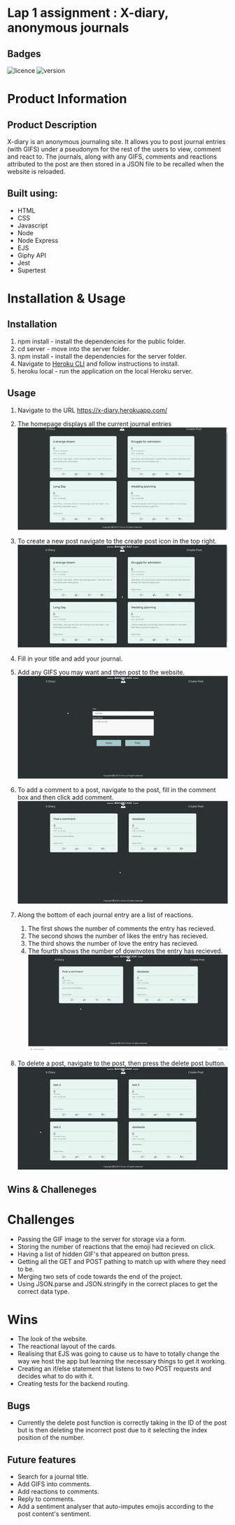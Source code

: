 # Lap 1 assignment : X-diary, anonymous journals

## Badges

![licence](https://img.shields.io/github/license/Mike-Mercieca/lap-1-project-front-end) ![version](https://img.shields.io/github/package-json/v/Mike-Mercieca/lap-1-project-front-end/master)

# Product Information

## Product Description
X-diary is an anonymous journaling site. It allows you to post journal entries (with GIFS) under a pseudonym for the rest of the users to view, comment and react to. The journals, along with any GIFS, comments and reactions attributed to the post are then stored in a JSON file to be recalled when the website is reloaded. 

## Built using:

* HTML
* CSS
* Javascript
* Node
* Node Express
* EJS
* Giphy API
* Jest 
* Supertest

# Installation & Usage

## Installation

1. npm install - install the dependencies for the public folder.
2. cd server - move into the server folder.
3. npm install - install the dependencies for the server folder.
4. Navigate to [Heroku CLI](https://devcenter.heroku.com/articles/heroku-cli) and follow instructions to install.
5. heroku local - run the application on the local Heroku server.

## Usage

1. Navigate to the URL https://x-diary.herokuapp.com/
2. The homepage displays all the current journal entries
    ![Homepage](/READMEAssets/Homepage.jpg)

3. To create a new post navigate to the create post icon in the top right.
    ![GIF to create post](/READMEAssets/createpost.gif)

4. Fill in your title and add your journal.
5. Add any GIFS you may want and then post to the website.
    ![add a GIF](/READMEAssets/addGIF.gif)

6. To add a comment to a post, navigate to the post, fill in the comment box and then click add comment.
    ![add a comment](/READMEAssets/addacomment.gif)

7. Along the bottom of each journal entry are a list of reactions.
    1. The first shows the number of comments the entry has recieved.
    2. The second shows the number of likes the entry has recieved.
    3. The third shows the number of love the entry has recieved.
    4. The fourth shows the number of downvotes the entry has recieved.
    ![react to a post](/READMEAssets/react.gif)

8. To delete a post, navigate to the post, then press the delete post button.
    ![delete a post](/READMEAssets/delete.gif)



## Wins & Challeneges

# Challenges

* Passing the GIF image to the server for storage via a form.
* Storing the number of reactions that the emoji had recieved on click.
* Having a list of hidden GIF's that appeared on button press.
* Getting all the GET and POST pathing to match up with where they need to be.
* Merging two sets of code towards the end of the project.
* Using JSON.parse and JSON.stringify in the correct places to get the correct data type.


# Wins

* The look of the website.
* The reactional layout of the cards.
* Realising that EJS was going to cause us to have to totally change the way we host the app but learning the necessary things to get it working.
* Creating an if/else statement that listens to two POST requests and decides what to do with it.
* Creating tests for the backend routing.

## Bugs

* Currently the delete post function is correctly taking in the ID of the post but is then deleting the incorrect post due to it selecting the index position of the number. 

## Future features

* Search for a journal title.
* Add GIFS into comments.
* Add reactions to comments.
* Reply to comments.
* Add a sentiment analyser that auto-imputes emojis according to the post content's sentiment.
